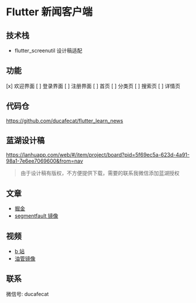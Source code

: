 # Flutter 新闻客户端

## 技术栈

- flutter_screenutil 设计稿适配

## 功能

[x] 欢迎界面
[ ] 登录界面
[ ] 注册界面
[ ] 首页
[ ] 分类页
[ ] 搜索页
[ ] 详情页

## 代码仓

https://github.com/ducafecat/flutter_learn_news

## 蓝湖设计稿

https://lanhuapp.com/web/#/item/project/board?pid=5f69ec5a-623d-4a91-98a1-7e6ee7069600&from=nav

> 由于设计稿有版权，不方便提供下载，需要的联系我微信添加蓝湖授权

## 文章

- [掘金]()
- [segmentfault 镜像](https://segmentfault.com/u/ducafecat)

## 视频

- [b 站]()
- [油管镜像]()

## 联系

微信号: ducafecat
